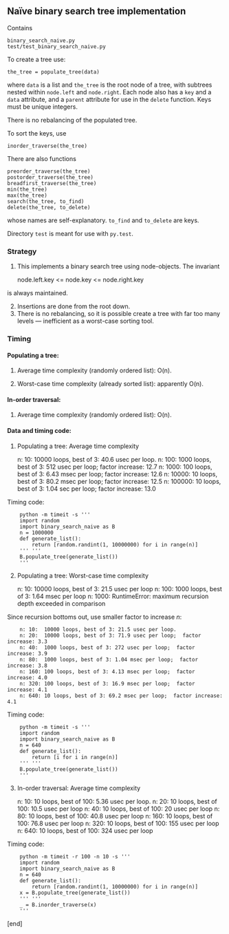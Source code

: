 ## Naïve binary search tree implementation

Contains
  
    binary_search_naive.py
    test/test_binary_search_naive.py

To create a tree use:

    the_tree = populate_tree(data)

where `data` is a list and `the_tree` is the root node of a tree, with subtrees nested within `node.left` and `node.right`. Each node also has a `key` and a `data` attribute, and a `parent` attribute for use in the `delete` function. Keys must be unique integers.

There is no rebalancing of the populated tree.

To sort the keys, use

    inorder_traverse(the_tree)

There are also functions

    preorder_traverse(the_tree)
    postorder_traverse(the_tree)
    breadfirst_traverse(the_tree)
    min(the_tree)
    max(the_tree)
    search(the_tree, to_find)
    delete(the_tree, to_delete)

whose names are self-explanatory. `to_find` and `to_delete` are keys.


Directory `test` is meant for use with `py.test`. 

### Strategy

  1. This implements a binary search tree using node-objects. The invariant

        node.left.key <= node.key <= node.right.key

  is always maintained.

  2. Insertions are done from the root down.
  2. There is no rebalancing, so it is possible create a tree with far too many levels — inefficient as a worst-case sorting tool.

### Timing

#### Populating a tree: 

  1. Average time complexity (randomly ordered list): O(n). 

  1. Worst-case time complexity (already sorted list): apparently O(n). 

#### In-order traversal: 

  1. Average time complexity (randomly ordered list): O(n). 

#### Data and timing code:

  1. Populating a tree: Average time complexity

        n: 10:  10000 loops, best of 3: 40.6 usec per loop.
        n: 100:  1000 loops, best of 3: 512 usec per loop;  factor increase: 12.7
        n: 1000:  100 loops, best of 3: 6.43 msec per loop; factor increase: 12.6
        n: 10000:  10 loops, best of 3: 80.2 msec per loop; factor increase: 12.5
        n: 100000: 10 loops, best of 3: 1.04 sec per loop;  factor increase: 13.0

  Timing code:

        python -m timeit -s '''
        import random
        import binary_search_naive as B
        n = 1000000
        def generate_list():
            return [random.randint(1, 10000000) for i in range(n)]
        ''' '''
        B.populate_tree(generate_list())
        '''

  2. Populating a tree: Worst-case time complexity

        n: 10:  10000 loops, best of 3: 21.5 usec per loop
        n: 100:  1000 loops, best of 3: 1.64 msec per loop
        n: 1000:  RuntimeError: maximum recursion depth exceeded in comparison

  Since recursion bottoms out, use smaller factor to increase _n_:

        n: 10:  10000 loops, best of 3: 21.5 usec per loop.
        n: 20:  10000 loops, best of 3: 71.9 usec per loop;  factor increase: 3.3
        n: 40:  1000 loops, best of 3: 272 usec per loop;  factor increase: 3.9
        n: 80:  1000 loops, best of 3: 1.04 msec per loop;  factor increase: 3.8
        n: 160: 100 loops, best of 3: 4.13 msec per loop;  factor increase: 4.0
        n: 320: 100 loops, best of 3: 16.9 msec per loop;  factor increase: 4.1
        n: 640: 10 loops, best of 3: 69.2 msec per loop;  factor increase: 4.1

  Timing code:

        python -m timeit -s '''
        import random
        import binary_search_naive as B
        n = 640
        def generate_list():
            return [i for i in range(n)]
        ''' '''
        B.populate_tree(generate_list())
        '''

  3. In-order traversal: Average time complexity

        n: 10:  10 loops, best of 100: 5.36 usec per loop.
        n: 20:  10 loops, best of 100: 10.5 usec per loop
        n: 40:  10 loops, best of 100: 20 usec per loop
        n: 80:  10 loops, best of 100: 40.8 usec per loop
        n: 160: 10 loops, best of 100: 76.8 usec per loop
        n: 320: 10 loops, best of 100: 155 usec per loop
        n: 640: 10 loops, best of 100: 324 usec per loop

  Timing code:

        python -m timeit -r 100 -n 10 -s '''
        import random
        import binary_search_naive as B
        n = 640
        def generate_list():
            return [random.randint(1, 10000000) for i in range(n)]
        x = B.populate_tree(generate_list())
        ''' '''
        _ = B.inorder_traverse(x)
        '''

[end]
